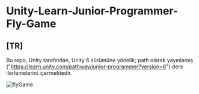 # Unity-Learn-Junior-Programmer-Fly-Game

## [TR] 

Bu repo, Unity tarafından, Unity 6 sürümüne yönelik; path olarak yayınlamış ("https://learn.unity.com/pathway/junior-programmer?version=6") ders ilerlemelerini içermektedir.

![flyGame](https://github.com/user-attachments/assets/912253f0-7313-4433-a32d-753d78860d85)
